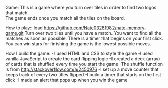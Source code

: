 Game:
This is a game where you turn over tiles in order to find two logos that match.  
The game ends once you match all the tiles on the board.

How to play::
load https://github.com/Nate03281982/nate-memory-game.git
Turn over two tiles until you have a match.  You want to find all the matches as soon as possible.  There is a timer that begins on your first click.
You can win stars for finishing the game is the lowest possible moves.

How I build the game:
-I used HTML and CSS to style the game
-I used vanilla JavaScript to create the card flipping logic
-I created a deck (array) of cards that is shuffled every time you start the game
-The shuffle function is from http://stackoverflow.com/a/2450976
-I set up a move counter that keeps track of every two titles flipped
-I build a timer that starts on the first click
-I made an alert that pops up when you win the game